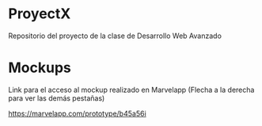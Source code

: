 # ProyectX
Repositorio del proyecto de la clase de Desarrollo Web Avanzado

# Mockups
Link para el acceso al mockup realizado en Marvelapp (Flecha a la derecha para ver las demás pestañas)

https://marvelapp.com/prototype/b45a56i
